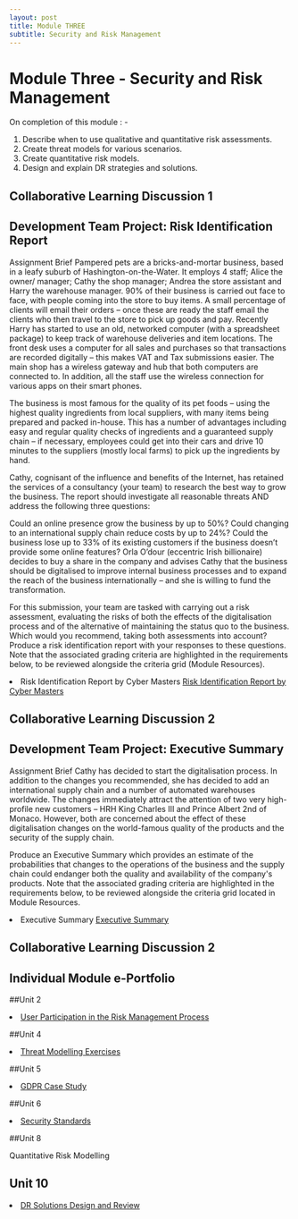 ```yaml
---
layout: post
title: Module THREE
subtitle: Security and Risk Management
---
```

<h1>Module Three  - Security and Risk Management</h1>

On completion of this module : - 
<ol>
<li>Describe when to use qualitative and quantitative risk assessments.</li>
<li>Create threat models for various scenarios.</li>
<li>Create quantitative risk models.</li>
<li>Design and explain DR strategies and solutions.</li>
</ol>


## Collaborative Learning Discussion 1

## Development Team Project: Risk Identification Report
Assignment Brief
Pampered pets are a bricks-and-mortar business, based in a leafy suburb of Hashington-on-the-Water. It employs 4 staff; Alice the owner/ manager; Cathy the shop manager; Andrea the store assistant and Harry the warehouse manager. 90% of their business is carried out face to face, with people coming into the store to buy items. A small percentage of clients will email their orders – once these are ready the staff email the clients who then travel to the store to pick up goods and pay. Recently Harry has started to use an old, networked computer (with a spreadsheet package) to keep track of warehouse deliveries and item locations. The front desk uses a computer for all sales and purchases so that transactions are recorded digitally – this makes VAT and Tax submissions easier. The main shop has a wireless gateway and hub that both computers are connected to. In addition, all the staff use the wireless connection for various apps on their smart phones.

The business is most famous for the quality of its pet foods – using the highest quality ingredients from local suppliers, with many items being prepared and packed in-house. This has a number of advantages including easy and regular quality checks of ingredients and a guaranteed supply chain – if necessary, employees could get into their cars and drive 10 minutes to the suppliers (mostly local farms) to pick up the ingredients by hand.

Cathy, cognisant of the influence and benefits of the Internet, has retained the services of a consultancy (your team) to research the best way to grow the business. The report should investigate all reasonable threats AND address the following three questions:

Could an online presence grow the business by up to 50%?
Could changing to an international supply chain reduce costs by up to 24%?
Could the business lose up to 33% of its existing customers if the business doesn’t provide some online features?
Orla O’dour (eccentric Irish billionaire) decides to buy a share in the company and advises Cathy that the business should be digitalised to improve internal business processes and to expand the reach of the business internationally – and she is willing to fund the transformation.


For this submission, your team are tasked with carrying out a risk assessment, evaluating the risks of both the effects of the digitalisation process and of the alternative of maintaining the status quo to the business. Which would you recommend, taking both assessments into account? Produce a risk identification report with your responses to these questions. Note that the associated grading criteria are highlighted in the requirements below, to be reviewed alongside the criteria grid (Module Resources).

<li> Risk Identification Report by Cyber Masters <a href="https://github.com/DeepakSidhar/DeepakSidhar.github.io/blob/main/assets/ModuleThree/Risk%20Identification%20Report%20by%20Cyber%20Masters.pdf">Risk Identification Report by Cyber Masters</a></li>

## Collaborative Learning Discussion 2

## Development Team Project: Executive Summary
Assignment Brief
Cathy has decided to start the digitalisation process. In addition to the changes you recommended, she has decided to add an international supply chain and a number of automated warehouses worldwide. The changes immediately attract the attention of two very high-profile new customers – HRH King Charles III and Prince Albert 2nd of Monaco. However, both are concerned about the effect of these digitalisation changes on the world-famous quality of the products and the security of the supply chain.

Produce an Executive Summary which provides an estimate of the probabilities that changes to the operations of the business and the supply chain could endanger both the quality and availability of the company's products. Note that the associated grading criteria are highlighted in the requirements below, to be reviewed alongside the criteria grid located in Module Resources.

<li> Executive Summary <a href="https://github.com/DeepakSidhar/DeepakSidhar.github.io/blob/main/assets/ModuleThree/SRM_Unit-11_Development%20Team%20Project%20Executive%20Summary_CyberMasters_Assignment2%20(1).pdf">Executive Summary</a></li>




## Collaborative Learning Discussion 2

## Individual Module e-Portfolio

##Unit 2

<li><a href="https://github.com/DeepakSidhar/DeepakSidhar.github.io/blob/main/assets/ModuleThree/User%20Participation%20in%20the%20Risk%20Management%20Process.pdf">User Participation in the Risk Management Process	</a></li>

##Unit 4


<li><a href="https://github.com/DeepakSidhar/DeepakSidhar.github.io/blob/main/assets/ModuleThree/Threat%20Modelling%20Exercises.pdf">Threat Modelling Exercises		</a></li>

##Unit 5

<li><a href="https://github.com/DeepakSidhar/DeepakSidhar.github.io/blob/main/assets/ModuleThree/GDPR%20Case%20Studies.pdf">GDPR Case Study		</a></li>

##Unit 6

<li> <a href="https://github.com/DeepakSidhar/DeepakSidhar.github.io/blob/main/assets/ModuleThree/Security%20Standards.pdf">Security Standards	</a></li>

##Unit 8

Quantitative Risk Modelling	

## Unit 10

<li> <a href="https://github.com/DeepakSidhar/DeepakSidhar.github.io/blob/main/assets/ModuleThree/DR%20Solutions%20Design%20and%20Review.pdf">DR Solutions Design and Review</a></li>
</ol>  
